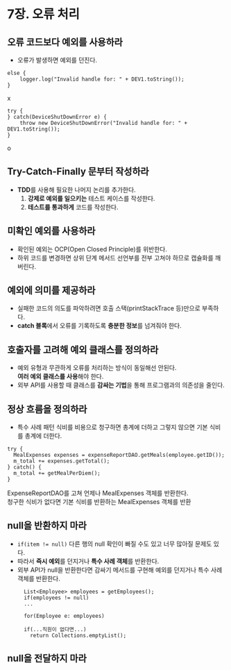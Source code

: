 7장. 오류 처리
===========
## 오류 코드보다 예외를 사용하라
- 오류가 발생하면 예외를 던진다.
```
else {
    logger.log("Invalid handle for: " + DEV1.toString());
}
```
x
```
try {
} catch(DeviceShutDownError e) {
    throw new DeviceShutDownError("Invalid handle for: " + DEV1.toString());
}
```
o
## Try-Catch-Finally 문부터 작성하라
- **TDD**를 사용해 필요한 나머지 논리를 추가한다.   
  1. **강제로 예외를 일으키는** 테스트 케이스를 작성한다.   
  2. **테스트를 통과하게** 코드를 작성한다.

## 미확인 예외를 사용하라
- 확인된 예외는 OCP(Open Closed Principle)를 위반한다.
- 하위 코드를 변경하면 상위 단계 메서드 선언부를 전부 고쳐야 하므로 캡슐화를 깨버린다.

## 예외에 의미를 제공하라
- 실패한 코드의 의도를 파악하려면 호출 스택(printStackTrace 등)만으로 부족하다.
- **catch 블록**에서 오류를 기록하도록 **충분한 정보**를 넘겨줘야 한다.

## 호출자를 고려해 예외 클래스를 정의하라
- 예외 유형과 무관하게 오류를 처리하는 방식이 동일해선 안된다.   
  **여러 예외 클래스를 사용**해야 한다.
- 외부 API를 사용할 때 클래스를 **감싸는 기법**을 통해 프로그램과의 의존성을 줄인다.

## 정상 흐름을 정의하라
- 특수 사례 패턴
식비를 비용으로 청구하면 총계에 더하고 그렇지 않으면 기본 식비를 총계에 더한다.
```
try {
  MealExpenses expenses = expenseReportDAO.getMeals(employee.getID());
  m_total += expenses.getTotal();
} catch() {
  m_total += getMealPerDiem();
}
```   
ExpenseReportDAO를 고쳐 언제나 MealExpenses 객체를 반환한다.   
청구한 식비가 없다면 기본 식비를 반환하는 MealExpenses 객체를 반환

## null을 반환하지 마라
- `if(item != null)`
다른 행의 null 확인이 빠질 수도 있고 너무 많아질 문제도 있다.
- 따라서 **즉시 예외**를 던지거나 **특수 사례 객체**를 반환한다.
- 외부 API가 null을 반환한다면 감싸기 메서드를 구현해 예외를 던지거나 특수 사례 객체를 반환한다.
  ```
    List<Employee> employees = getEmployees();
    if(employees != null)
    ...
  ```
  ```
    for(Employee e: employees)
  ```
  ```
    if(...직원이 없다면...)
      return Collections.emptyList();
  ```

## null을 전달하지 마라
